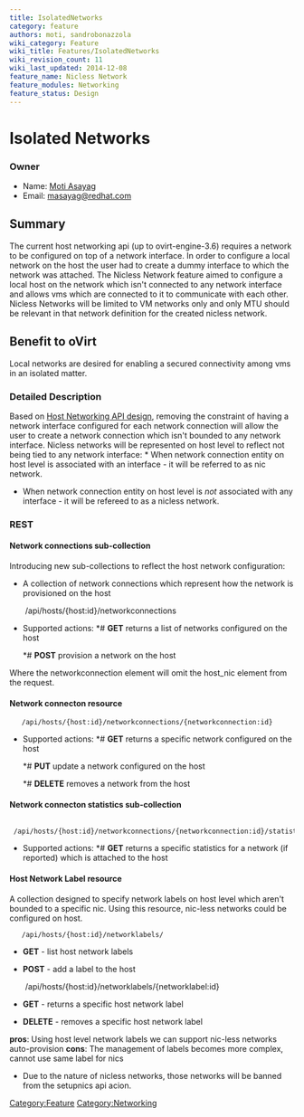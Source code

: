 ```yaml
---
title: IsolatedNetworks
category: feature
authors: moti, sandrobonazzola
wiki_category: Feature
wiki_title: Features/IsolatedNetworks
wiki_revision_count: 11
wiki_last_updated: 2014-12-08
feature_name: Nicless Network
feature_modules: Networking
feature_status: Design
---
```


# Isolated Networks

### Owner

*   Name: [ Moti Asayag](User:masayag)
*   Email: masayag@redhat.com

## Summary

The current host networking api (up to ovirt-engine-3.6) requires a network to be configured on top of a network interface.
In order to configure a local network on the host the user had to create a dummy interface to which the network was attached.
The Nicless Network feature aimed to configure a local host on the network which isn't connected to any network interface and allows vms which are connected to it to communicate with each other.
Nicless Networks will be limited to VM networks only and only MTU should be relevant in that network definition for the created nicless network.

## Benefit to oVirt

Local networks are desired for enabling a secured connectivity among vms in an isolated matter.

### Detailed Description

Based on [Host Networking API design](Features/HostNetworkingApi), removing the constraint of having a network interface configured for each network connection will allow the user to create a network connection which isn't bounded to any network interface.
Nicless networks will be represented on host level to reflect not being tied to any network interface:
\* When network connection entity on host level is associated with an interface - it will be referred to as nic network.

*   When network connection entity on host level is *not* associated with any interface - it will be refereed to as a nicless network.

### REST

#### Network connections sub-collection

Introducing new sub-collections to reflect the host network configuration:

*   A collection of network connections which represent how the network is provisioned on the host

       /api/hosts/{host:id}/networkconnections

*   Supported actions:
    \*# **GET** returns a list of networks configured on the host

    \*# **POST** provision a network on the host

Where the networkconnection element will omit the host_nic element from the request.

#### Network connecton resource

       /api/hosts/{host:id}/networkconnections/{networkconnection:id}

*   Supported actions:
    \*# **GET** returns a specific network configured on the host

    \*# **PUT** update a network configured on the host

    \*# **DELETE** removes a network from the host

#### Network connecton statistics sub-collection

       /api/hosts/{host:id}/networkconnections/{networkconnection:id}/statistics

*   Supported actions:
    \*# **GET** returns a specific statistics for a network (if reported) which is attached to the host

#### Host Network Label resource

A collection designed to specify network labels on host level which aren't bounded to a specific nic.
Using this resource, nic-less networks could be configured on host.

       /api/hosts/{host:id}/networklabels/

*   **GET** - list host network labels
*   **POST** - add a label to the host

       /api/hosts/{host:id}/networklabels/{networklabel:id}

*   **GET** - returns a specific host network label
*   **DELETE** - removes a specific host network label

**pros**: Using host level network labels we can support nic-less networks auto-provision
**cons**: The management of labels becomes more complex, cannot use same label for nics

*   Due to the nature of nicless networks, those networks will be banned from the setupnics api acion.

<Category:Feature> <Category:Networking>
